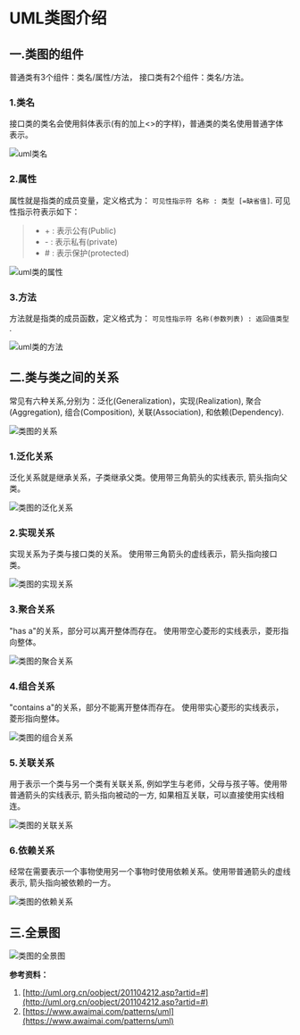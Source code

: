 # UML类图介绍

## 一.类图的组件

普通类有3个组件：类名/属性/方法， 接口类有2个组件：类名/方法。

### 1.类名

接口类的类名会使用斜体表示(有的加上<<Interface>>的字样)，普通类的类名使用普通字体表示。

![uml类名](uml类名示意图.png)

### 2.属性

属性就是指类的成员变量，定义格式为： `可见性指示符 名称 : 类型 [=缺省值]`. 可见性指示符表示如下：

> - \+ : 表示公有(Public)
> - \- : 表示私有(private)
> - \# : 表示保护(protected)

![uml类的属性](uml类属性示意图.png)

### 3.方法

方法就是指类的成员函数，定义格式为： `可见性指示符 名称(参数列表) : 返回值类型 `.

![uml类的方法](uml类的方法示意图.png)

## 二.类与类之间的关系

常见有六种关系,分别为：泛化(Generalization)，实现(Realization), 聚合(Aggregation), 组合(Composition), 关联(Association), 和依赖(Dependency). 

![类图的关系](关系表示.png)

### 1.泛化关系

泛化关系就是继承关系，子类继承父类。使用带三角箭头的实线表示, 箭头指向父类。

![类图的泛化关系](学生与大学生.png)

### 2.实现关系

实现关系为子类与接口类的关系。 使用带三角箭头的虚线表示，箭头指向接口类。

![类图的实现关系](uml类的方法示意图.png)

### 3.聚合关系

"has a"的关系，部分可以离开整体而存在。 使用带空心菱形的实线表示，菱形指向整体。

![类图的聚合关系](类图的聚合关系.png)

### 4.组合关系

"contains a"的关系，部分不能离开整体而存在。 使用带实心菱形的实线表示，菱形指向整体。

![类图的组合关系](类图的组合关系.png)

### 5.关联关系

用于表示一个类与另一个类有关联关系, 例如学生与老师，父母与孩子等。使用带普通箭头的实线表示, 箭头指向被动的一方, 如果相互关联，可以直接使用实线相连。

![类图的关联关系](类图的关联关系.png)

### 6.依赖关系

经常在需要表示一个事物使用另一个事物时使用依赖关系。使用带普通箭头的虚线表示, 箭头指向被依赖的一方。

![类图的依赖关系](类图的依赖关系.png)

## 三.全景图

![类图的全景图](类图的全景图.png)

**参考资料：**
1. [http://uml.org.cn/oobject/201104212.asp?artid=#](http://uml.org.cn/oobject/201104212.asp?artid=#)
2. [https://www.awaimai.com/patterns/uml](https://www.awaimai.com/patterns/uml)

